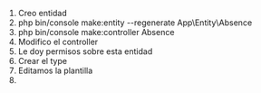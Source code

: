 1. Creo entidad
2. php bin/console make:entity --regenerate App\\Entity\\Absence
3. php bin/console make:controller Absence
4. Modifico el controller
5. Le doy permisos sobre esta entidad
6. Crear el type
7. Editamos la plantilla
8. 